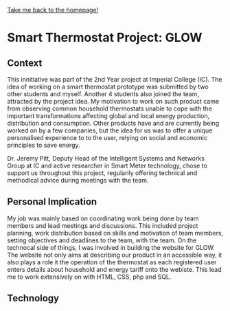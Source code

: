 [Take me back to the homepage!](/index.md)

# Smart Thermostat Project: GLOW

## Context
This innitiative was part of the 2nd Year project at Imperial College (IC). The idea of working on a smart thermostat prototype was submitted by two other students and myself. Another 4 students also joined the team, attracted by the project idea. My motivation to work on such product came from observing common household thermostats unable to cope with the important transformations affecting global and local energy production, distribution and consumption. Other products have and are currently being worked on by a few companies, but the idea for us was to offer a unique personalised experience to to the user, relying on social and economic principles to save energy. 

Dr. Jeremy Pitt, Deputy Head of the Intelligent Systems and Networks Group at IC and active researcher in Smart Meter technology, chose to support us throughout this project, regularily offering technical and methodical advice during meetings with the team. 

## Personal Implication
My job was mainly based on coordinating work being done by team members and lead meetings and discussions. This included project planning, work distribution based on skills and motivation of team members, setting objectives and deadlines to the team, with the team.
On the technocal side of things, I was involved in building the website for GLOW. The website not only aims at describing our product in an accessible way, it also plays a role it the operation of the thermostat as each registered user enters details about household and energy tariff onto the webiste. This lead me to work extensively on with HTML, CSS, php and SQL.

## Technology

